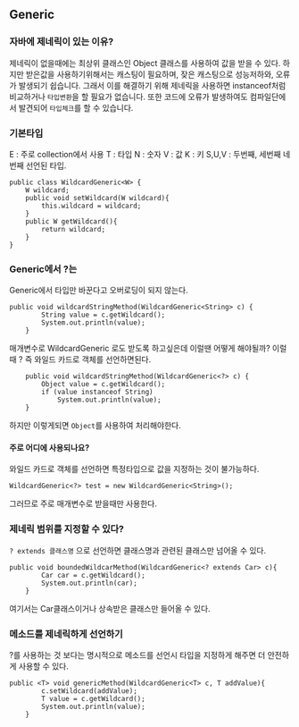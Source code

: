 ## Generic
### 자바에 제네릭이 있는 이유?
제네릭이 없을때에는 최상위 클래스인 Object 클래스를 사용하여 
값을 받을 수 있다. 하지만 받은값을 사용하기위해서는 캐스팅이 필요하며, 잦은 캐스팅으로 성능저하와, 오류가 발생되기 쉽습니다.
그래서 이를 해결하기 위해 제네릭을 사용하면 instanceof처럼 비교하거나 `타입변환`을 할 필요가 없습니다.
또한 코드에 오류가 발생하여도 컴파일단에서 발견되어 `타입체크`를 할 수 있습니다.

### 기본타입
E : 주로 collection에서 사용
T : 타입
N : 숫자
V : 값
K : 키
S,U,V : 두번째, 세번째 네번째 선언된 타입.

~~~
public class WildcardGeneric<W> {
    W wildcard;
    public void setWildcard(W wildcard){
        this.wildcard = wildcard;
    }
    public W getWildcard(){
        return wildcard;
    }
}
~~~

### Generic에서 ?는
Generic에서 타입만 바꾼다고 오버로딩이 되지 않는다.
~~~
public void wildcardStringMethod(WildcardGeneric<String> c) {
        String value = c.getWildcard();
        System.out.println(value);
    }
~~~
매개변수로 WildcardGeneric<int> 로도 받도록 하고싶은데 이럴땐 어떻게 해야될까?
이럴때 ? 즉 와일드 카드로 객체를 선언하면된다.
~~~
    public void wildcardStringMethod(WildcardGeneric<?> c) {
        Object value = c.getWildcard();
        if (value instanceof String)
            System.out.println(value);
    }
~~~
하지만 이렇게되면 `Object`를 사용하여 처리해야한다.
#### 주로 어디에 사용되나요?
와일드 카드로 객체를 선언하면 특정타입으로 값을 지정하는 것이 불가능하다.
~~~
WildcardGeneric<?> test = new WildcardGeneric<String>();
~~~
그러므로 주로 매개변수로 받을때만 사용한다.

### 제네릭 범위를 지정할 수 있다?
`? extends 클래스명` 으로 선언하면 클래스명과 관련된 클래스만 넘어올 수 있다.
~~~
public void boundedWildcarMethod(WildcardGeneric<? extends Car> c){
        Car car = c.getWildcard();
        System.out.println(car);
    }
~~~
여기서는 Car클래스이거나 상속받은 클래스만 들어올 수 있다.

### 메소드를 제네릭하게 선언하기
?를 사용하는 것 보다는 명시적으로 메소드를 선언시 타입을 지정하게 해주면 더 안전하게 사용할 수 있다.
~~~
public <T> void genericMethod(WildcardGeneric<T> c, T addValue){
        c.setWildcard(addValue);
        T value = c.getWildcard();
        System.out.println(value);
    }
~~~
